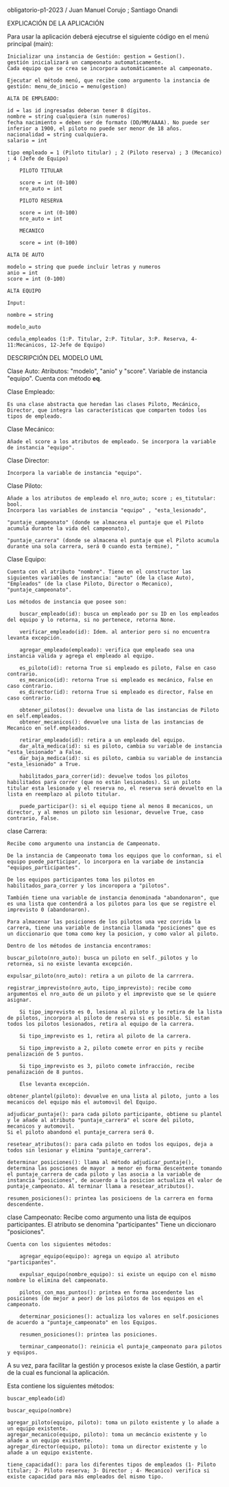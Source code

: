obligatorio-p1-2023 / Juan Manuel Corujo ; Santiago  Onandi

EXPLICACIÓN DE LA APLICACIÓN

Para usar la aplicación deberá ejecutrse el siguiente código en el menú principal (main):

    Inicializar una instancia de Gestión: gestion = Gestion().
    gestión inicializará un campeonato automaticamente.
    Cada equipo que se crea se incorpora automáticamente al campeonato.

    Ejecutar el método menú, que recibe como argumento la instancia de gestión: menu_de_inicio = menu(gestion)

    ALTA DE EMPLEADO:
    
    id = las id ingresadas deberan tener 8 dígitos. 
    nombre = string cualquiera (sin numeros)
    fecha nacimiento = deben ser de formato (DD/MM/AAAA). No puede ser inferior a 1900, el piloto no puede ser menor de 18 años.
    nacionalidad = string cualquiera.
    salario = int

    tipo empleado = 1 (Piloto titular) ; 2 (Piloto reserva) ; 3 (Mecanico) ; 4 (Jefe de Equipo)

        PILOTO TITULAR

        score = int (0-100)
        nro_auto = int

        PILOTO RESERVA

        score = int (0-100)
        nro_auto = int

        MECANICO

        score = int (0-100)
        
    ALTA DE AUTO

    modelo = string que puede incluir letras y numeros
    anio = int 
    score = int (0-100)

    ALTA EQUIPO

    Input:

    nombre = string
    
    modelo_auto

    cedula_empleados (1:P. Titular, 2:P. Titular, 3:P. Reserva, 4-11:Mecanicos, 12-Jefe de Equipo)
    
DESCRIPCIÓN DEL MODELO UML

Clase Auto:
    Atributos: "modelo", "anio" y "score". Variable de instancia "equipo".
    Cuenta con método __eq__.

Clase Empleado:
    
    Es una clase abstracta que heredan las clases Piloto, Mecánico, Director, que integra las características que comparten todos los tipos de empleado.

Clase Mecánico:
    
    Añade el score a los atributos de empleado. Se incorpora la variable de instancia "equipo".

Clase Director:
    
    Incorpora la variable de instancia "equipo".

Clase Piloto:
    
    Añade a los atributos de empleado el nro_auto; score ; es_titutular: bool. 
    Incorpora las variables de instancia "equipo" , "esta_lesionado",
    
    "puntaje_campeonato" (donde se almacena el puntaje que el Piloto acumula durante la vida del campeonato), 
    
    "puntaje_carrera" (donde se almacena el puntaje que el Piloto acumula durante una sola carrera, será 0 cuando esta termine), "
    
Clase Equipo:
    
    Cuenta con el atributo "nombre". Tiene en el constructor las siguientes variables de instancia: "auto" (de la clase Auto), "Empleados" (de la clase Piloto, Director o Mecanico), "puntaje_campeonato".

    Los métodos de instancia que posee son:

        buscar_empleado(id): busca un empleado por su ID en los empleados del equipo y lo retorna, si no pertenece, retorna None.
        
        verificar_empleado(id): Idem. al anterior pero si no encuentra levanta excepción.

        agregar_empleado(empleado): verifica que empleado sea una instancia valida y agrega el empleado al equipo.

        es_piloto(id): retorna True si empleado es piloto, False en caso contrario.
        es_mecanico(id): retorna True si empleado es mecánico, False en caso contrario.
        es_director(id): retorna True si empleado es director, False en caso contrario.
        
        obtener_pilotos(): devuelve una lista de las instancias de Piloto en self.empleados.
        obtener_mecanicos(): devuelve una lista de las instancias de Mecanico en self.empleados.  
        
        retirar_empleado(id): retira a un empleado del equipo.
        dar_alta_medica(id): si es piloto, cambia su variable de instancia "esta_lesionado" a False.
        dar_baja_medica(id): si es piloto, cambia su variable de instancia "esta_lesionado" a True.

        habilitados_para_correr(id): devuelve todos los pilotos habilitados para correr (que no están lesionados). Si un piloto titular esta lesionado y el reserva no, el reserva será devuelto en la lista en reemplazo al piloto titular.

        puede_participar(): si el equipo tiene al menos 8 mecanicos, un director, y al menos un piloto sin lesionar, devuelve True, caso contrario, False.

clase Carrera:
    
    Recibe como argumento una instancia de Campeonato.
    
    De la instancia de Campeonato toma los equipos que lo conforman, si el equipo puede_participar, lo incorpora en la variabe de instancia "equipos_participantes".
    
    De los equipos participantes toma los pilotos en habilitados_para_correr y los incoropora a "pilotos".
    
    También tiene una variable de instancia denominada "abandonaron", que es una lista que contendrá a los pilotos para los que se registre el imprevisto 0 (abandonaron).
    
    Para almacenar las posiciones de los pilotos una vez corrida la carrera, tiene una variable de instancia llamada "posiciones" que es un diccionario que toma como key la posicion, y como valor al piloto.

    Dentro de los métodos de instancia encontramos:

    buscar_piloto(nro_auto): busca un piloto en self._pilotos y lo retornea, si no existe levanta excepción.

    expulsar_piloto(nro_auto): retira a un piloto de la carrrera.

    registrar_imprevisto(nro_auto, tipo_imprevisto): recibe como argumentos el nro_auto de un piloto y el imprevisto que se le quiere asignar. 

        Si tipo_imprevisto es 0, lesiona al piloto y lo retira de la lista de pilotos, incorpora al piloto de reserva si es posible. Si estan todos los pilotos lesionados, retira al equipo de la carrera.
        
        Si tipo_imprevisto es 1, retira al piloto de la carrera.

        Si tipo_imprevisto a 2, piloto comete error en pits y recibe penalización de 5 puntos.

        Si tipo_imprevisto es 3, piloto comete infracción, recibe penañización de 8 puntos.

        Else levanta excepción.

    obtener_plantel(piloto): devuelve en una lista al piloto, junto a los mecanicos del equipo más el automovil del Equipo.

    adjudicar_puntaje(): para cada piloto participante, obtiene su plantel y le añade al atributo "puntaje_carrera" el score del piloto, mecanicos y automovil.
    Si el piloto abandonó el puntaje_carrera será 0.

    resetear_atributos(): para cada piloto en todos los equipos, deja a todos sin lesionar y elimina "puntaje_carrera".

    determinar_posiciones(): llama al método adjudicar_puntaje(), determina las posciones de mayor  a menor en forma descentente tomando el puntaje_carrera de cada piloto y las asocia a la variable de instancia "posiciones", de acuerdo a la posicion actualiza el valor de puntaje_campeonato. Al terminar llama a resetear_atributos().

    resumen_posiciones(): printea las posicioens de la carrera en forma descendente.

clase Campeonato:
    Recibe como argumento una lista de equipos participantes. El atributo se denomina "participantes"
    Tiene un diccionaro "posiciones".

    Cuenta con los siguientes métodos:

        agregar_equipo(equipo): agrega un equipo al atributo "participantes".
        
        expulsar_equipo(nombre_equipo): si existe un equipo con el mismo nombre lo elimina del campeonato.

        pilotos_con_mas_puntos(): printea en forma ascendente las posiciones (de mejor a peor) de los pilotos de los equipos en el campeonato.

        determinar_posiciones(): actualiza los valores en self.posiciones de acuerdo a "puntaje_campeonato" en los Equipos.

        resumen_posiciones(): printea las posiciones.

        terminar_campeonato(): reinicia el puntaje_campeonato para pilotos y equipos. 

A su vez, para facilitar la gestión y procesos existe la clase Gestión, a partir de la cual es funcional la aplicación. 

Esta contiene los siguientes métodos:

    buscar_empleado(id)

    buscar_equipo(nombre)

    agregar_piloto(equipo, piloto): toma un piloto existente y lo añade a un equipo existente.
    agregar_mecanico(equipo, piloto): toma un mecáncio existente y lo añade a un equipo existente.
    agregar_director(equipo, piloto): toma un director existente y lo añade a un equipo existente.

    tiene_capacidad(): para los diferentes tipos de empleados (1- Piloto titular; 2- Piloto reserva; 3- Director ; 4- Mecanico) verifica si existe capacidad para más empleados del mismo tipo.